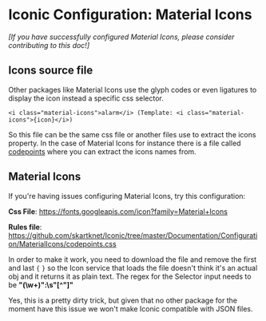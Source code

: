 # Iconic Configuration: Material Icons

*[If you have successfully configured Material Icons, please consider contributing to this doc!]*

## Icons source file

Other packages like Material Icons use the glyph codes or even ligatures to display the icon instead a specific css selector. 
```
<i class="material-icons">alarm</i> (Template: <i class="material-icons">{icon}</i>)
```
So this file can be the same css file or another files use to extract the icons property. In the case of Material Icons for instance there is a file called <a href="https://github.com/google/material-design-icons/blob/master/iconfont/codepoints">codepoints</a> where you can extract the icons names from.

## Material Icons
If you're having issues configuring Material Icons, try this configuration:

**Css File**: https://fonts.googleapis.com/icon?family=Material+Icons

**Rules file**: https://github.com/skartknet/Iconic/tree/master/Documentation/Configuration/MaterialIcons/codepoints.css


In order to make it work, you need to download the file and remove the first and last `{` `}` so the Icon service that loads the file doesn't think it's an actual obj and it returns it as plain text.
The regex for the Selector input needs to be **"(\w+)":\s"[^"]"**

Yes, this is a pretty dirty trick, but given that no other package for the moment have this issue we won't make Iconic compatible with JSON files.
